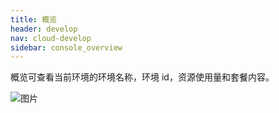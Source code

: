 ```yaml
---
title: 概览
header: develop
nav: cloud-develop
sidebar: console_overview
---
```


概览可查看当前环境的环境名称，环境 id，资源使用量和套餐内容。

![图片](https://b.bdstatic.com/searchbox/icms/searchbox/img/cloud_console_overview.png)